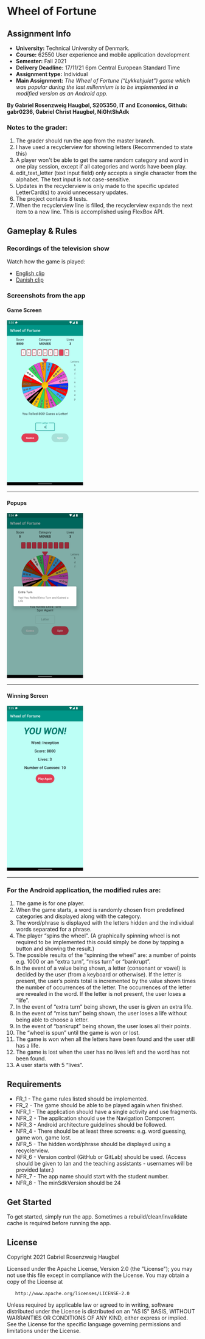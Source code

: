 # Wheel of Fortune

## Assignment Info
* **University:** Technical University of Denmark.
* **Course:** 62550 User experience and mobile application development 
* **Semester:** Fall 2021
* **Delivery Deadline:** 17/11/21 6pm Central European Standard Time
* **Assignment type:** Individual
* __Main Assignment:__ *The Wheel of Fortune (“Lykkehjulet”) game which was popular during the last millennium
is to be implemented in a modified version as an Android app.*

**By Gabriel Rosenzweig Haugbøl, S205350, IT and Economics, Github: gabr0236, Gabriel Christ Haugbøl, NiGhtShAdk**

### Notes to the grader:
1. The grader should run the app from the master branch.
2. I have used a recyclerview for showing letters (Recommended to state this)
3. A player won't be able to get the same random category and word in one play session, except if all categories and words have been play.
4. edit_text_letter (text input field) only accepts a single character from the alphabet. The text input is not case-sensitive.
5. Updates in the recyclerview is only made to the specific updated LetterCard(s) to avoid unnecessary updates.
6. The project contains 8 tests.
7. When the recyclerview line is filled, the recyclerview expands the next item to a new line. This is accomplished using FlexBox API.

## Gameplay & Rules

### Recordings of the television show
Watch how the game is played:
* [English clip](https://youtu.be/j_FpIab0K_8)
* [Danish clip](https://youtu.be/79nl-BDNek0)

### Screenshots from the app

#### Game Screen
<img src="https://github.com/gabr0236/Wheel-of-Fortune/blob/master/ReadmeImg/Guess.png" width="200">

***

#### Popups
<img src="https://github.com/gabr0236/Wheel-of-Fortune/blob/master/ReadmeImg/ExtraTurn.png" width="200">

***

#### Winning Screen
<img src="https://github.com/gabr0236/Wheel-of-Fortune/blob/master/ReadmeImg/Win.png" width="200">

***

### For the Android application, the modified rules are:
1. The game is for one player.
2. When the game starts, a word is randomly chosen from predefined categories and displayed
   along with the category.
3. The word/phrase is displayed with the letters hidden and the individual words separated for a
   phrase.
4. The player “spins the wheel”. (A graphically spinning wheel is not required to be implemented
   this could simply be done by tapping a button and showing the result.)
5. The possible results of the “spinning the wheel” are: a number of points e.g. 1000 or an “extra
   turn”, “miss turn” or “bankrupt”.
6. In the event of a value being shown, a letter (consonant or vowel) is decided by the user (from
   a keyboard or otherwise). 
   If the letter is present, the user’s points total is incremented by the value shown times the number of occurrences of the letter.
   The occurrences of the letter are revealed in the word. If the letter is not present, the user loses a “life”.
7. In the event of “extra turn” being shown, the user is given an extra life.
8. In the event of “miss turn” being shown, the user loses a life without being able to choose a
   letter.
9. In the event of “bankrupt” being shown, the user loses all their points.
10. The “wheel is spun” until the game is won or lost.
11. The game is won when all the letters have been found and the user still has a life.
12. The game is lost when the user has no lives left and the word has not been found.
13. A user starts with 5 “lives”.

## Requirements
* FR_1  - The game rules listed should be implemented.
* FR_2  - The game should be able to be played again when finished.
* NFR_1 - The application should have a single activity and use fragments.
* NFR_2 - The application should use the Navigation Component.
* NFR_3 - Android architecture guidelines should be followed.
* NFR_4 - There should be at least three screens: e.g. word guessing, game won, game lost.
* NFR_5 - The hidden word/phrase should be displayed using a recyclerview.
* NFR_6 - Version control (GitHub or GitLab) should be used.
(Access should be given to Ian and the teaching assistants - usernames will be provided later.)
* NFR_7 - The app name should start with the student number.
* NFR_8 - The minSdkVersion should be 24

## Get Started
To get started, simply run the app. Sometimes a rebuild/clean/invalidate cache is required before running the app.

## License
Copyright 2021 Gabriel Rosenzweig Haugbøl

Licensed under the Apache License, Version 2.0 (the "License");
you may not use this file except in compliance with the License.
You may obtain a copy of the License at

       http://www.apache.org/licenses/LICENSE-2.0

Unless required by applicable law or agreed to in writing, software
distributed under the License is distributed on an "AS IS" BASIS,
WITHOUT WARRANTIES OR CONDITIONS OF ANY KIND, either express or implied.
See the License for the specific language governing permissions and
limitations under the License.
